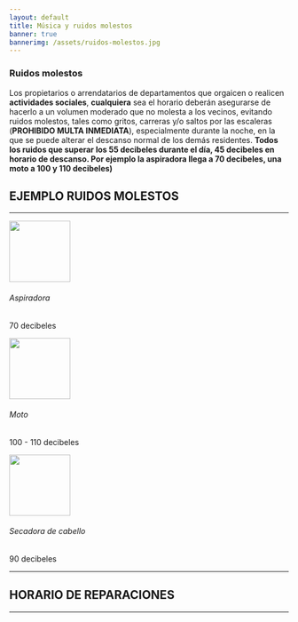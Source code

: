 ```yaml
---
layout: default
title: Música y ruidos molestos
banner: true
bannerimg: /assets/ruidos-molestos.jpg
---
```


### Ruidos molestos

Los propietarios o arrendatarios de departamentos que orgaicen o realicen **actividades sociales**, **cualquiera** sea el horario deberán asegurarse de hacerlo a un volumen moderado que no molesta a los vecinos, evitando ruidos molestos, tales como gritos, carreras y/o saltos por las escaleras (**PROHIBIDO MULTA INMEDIATA**), especialmente durante la noche, en la que se puede alterar el descanso normal de los demás residentes. **Todos los ruidos que superar los 55 decibeles durante el día, 45 decibeles en horario de descanso. Por ejemplo la aspiradora llega a 70 decibeles, una moto a 100 y 110 decibeles)**


<section>
    <h2 class="text-center text-uppercase my-3">EJEMPLO RUIDOS MOLESTOS</h2>
    <hr class="text-secondary mb-4">
    <div class="row mt-4">
        <!-- COL: 1 > CARD : 1 -->
        <div class="col-10 col-md-6 col-lg-4 col-xl-4 mb-3 mb-xl-0 mx-auto">
			<div class="card bg-warning bg-gradient rounded-pill border-0">
			  <div class="card-body text-center">
			    <img src="{{ '/assets/ruidos/aspiradora.png' | relative_url }}" class="img-fluid" style="height: 110px;object-fit: cover" />
			    <div class="card-body">
			      <h6 class="card-title">Aspiradora</h6>
			      <p class="card-text">70 decibeles</p>
			    </div>
			  </div>
			</div>
        </div>
        <!-- COL: 2 > CARD : 2 -->
        <div class="col-10 col-md-6 col-lg-4 col-xl-4 mb-3 mb-xl-0 mx-auto">
			<div class="card bg-danger bg-gradient border-0 rounded-pill">
			  <div class="card-body text-center">
			    <img src="{{ '/assets/ruidos/moto.png' | relative_url }}" class="img-fluid" style="height: 110px; object-fit: cover" />
			    <div class="card-body">
			      <h6 class="card-title">Moto</h6>
			      <p class="card-text">100 - 110 decibeles</p>
			    </div>
			  </div>
			</div>
        </div>
        <!-- COL: 3 > CARD : 3 -->
        <div class="col-10 col-md-6 col-lg-4 col-xl-4 mb-3 mb-xl-0 mx-auto">
			<div class="card bg-warning bg-gradient border-0 rounded-pill">
			  <div class="card-body text-center">
			    <img src="{{ '/assets/ruidos/secadora.png' | relative_url }}" class="img-fluid" style="height: 110px; object-fit: cover" />
			    <div class="card-body">
			      <h6 class="card-title">Secadora de cabello</h6>
			      <p class="card-text">90 decibeles</p>
			    </div>
			  </div>
			</div>
        </div>
    </div>
</section>

---


<h2 class="text-center text-uppercase my-3">HORARIO DE REPARACIONES</h2>
<hr class="text-secondary mb-4">

